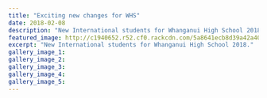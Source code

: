 ```yaml
---
title: "Exciting new changes for WHS"
date: 2018-02-08
description: "New International students for Whanganui High School 2018..."
featured_image: http://c1940652.r52.cf0.rackcdn.com/5a8641ecb8d39a42a400075c/overseas-students-photo-rcp-8-feb.jpg
excerpt: "New International students for Whanganui High School 2018."
gallery_image_1: 
gallery_image_2: 
gallery_image_3: 
gallery_image_4: 
gallery_image_5: 
---
```

